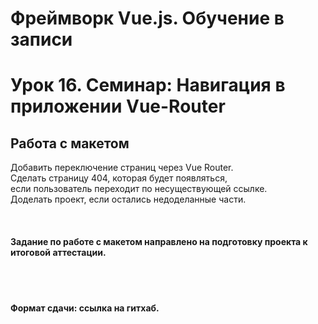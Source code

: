# Фреймворк Vue.js. Обучение в записи

# Урок 16. Семинар: Навигация в приложении Vue-Router
## Работа с макетом

Добавить переключение страниц через Vue Router.<br>
Сделать страницу 404, которая будет появляться,<br> 
если пользователь переходит по несуществующей ссылке.<br>
Доделать проект, если остались недоделанные части.<br>

<br>

#### Задание по работе с макетом направлено на подготовку проекта к итоговой аттестации.

<br>
<br>

#### Формат сдачи: ссылка на гитхаб.